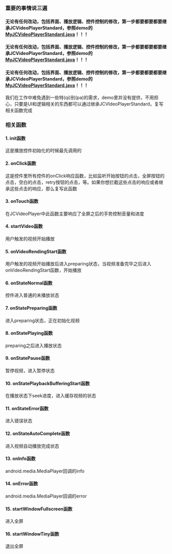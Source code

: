 ### 重要的事情说三遍

#### 无论有任何改动，包括界面、播放逻辑、控件控制的修改，第一步都要都要都要继承JCVideoPlayerStandard，参照demo的[MyJCVideoPlayerStandard.java](https://github.com/lipangit/JieCaoVideoPlayer/blob/develop/app/src/main/java/fm/jiecao/jiecaovideoplayer/CustomView/MyJCVideoPlayerStandard.java)！！！
#### 无论有任何改动，包括界面、播放逻辑、控件控制的修改，第一步都要都要都要继承JCVideoPlayerStandard，参照demo的[MyJCVideoPlayerStandard.java](https://github.com/lipangit/JieCaoVideoPlayer/blob/develop/app/src/main/java/fm/jiecao/jiecaovideoplayer/CustomView/MyJCVideoPlayerStandard.java)！！！
#### 无论有任何改动，包括界面、播放逻辑、控件控制的修改，第一步都要都要都要继承JCVideoPlayerStandard，参照demo的[MyJCVideoPlayerStandard.java](https://github.com/lipangit/JieCaoVideoPlayer/blob/develop/app/src/main/java/fm/jiecao/jiecaovideoplayer/CustomView/MyJCVideoPlayerStandard.java)！！！

我们在工作中难免遇到一些特(qi)别(pa)的需求，demo里并没有提供，不用担心，只要是UI和逻辑相关的东西都可以通过继承JCVIdeoPlayerStandard，复写相关函数完成

### 相关函数

#### 1. init函数

这是播放控件初始化的时候最先调用的

#### 2. onClick函数

这是控件里所有控件的onClick响应函数，比如监听开始按钮的点击，全屏按钮的点击，空白的点击，retry按钮的点击，等。如果你想拦截这些点击的响应或者继承这些点击的响应，那么复写此函数

#### 3. onTouch函数

在JCVideoPlayer中此函数主要响应了全屏之后的手势控制音量和进度

#### 4. startVideo函数

用户触发的视频开始播放

#### 5. onVideoRendingStart函数

用户触发的视频开始播放后进入preparing状态，当视频准备完毕之后进入onVideoRendingStart函数，开始播放

#### 6. onStateNormal函数

控件进入普通的未播放状态

#### 7. onStatePreparing函数

进入preparing状态，正在初始化视频

#### 8. onStatePlaying函数

preparing之后进入播放状态

#### 9. onStatePause函数

暂停视频，进入暂停状态

#### 10. onStatePlaybackBufferingStart函数

在播放状态下seek进度，进入缓存视频的状态

#### 11. onStateError函数

进入错误状态

#### 12. onStateAutoComplete函数

进入视频自动播放完成状态

#### 13. onInfo函数

android.media.MediaPlayer回调的info

#### 14. onError函数

android.media.MediaPlayer回调的error

#### 15. startWindowFullscreen函数

进入全屏

#### 16. startWindowTiny函数

退出全屏